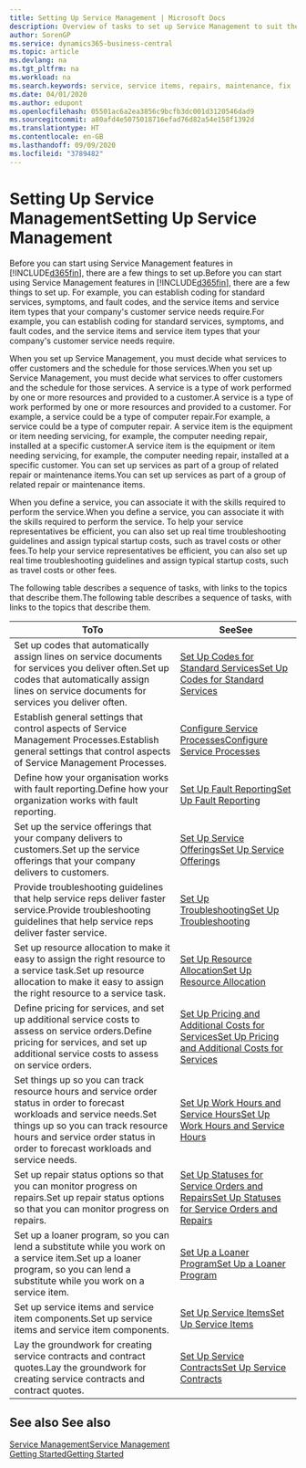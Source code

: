 ```yaml
---
title: Setting Up Service Management | Microsoft Docs
description: Overview of tasks to set up Service Management to suit the way that your organisations manages its services.
author: SorenGP
ms.service: dynamics365-business-central
ms.topic: article
ms.devlang: na
ms.tgt_pltfrm: na
ms.workload: na
ms.search.keywords: service, service items, repairs, maintenance, fix
ms.date: 04/01/2020
ms.author: edupont
ms.openlocfilehash: 05501ac6a2ea3856c9bcfb3dc001d3120546dad9
ms.sourcegitcommit: a80afd4e5075018716efad76d82a54e158f1392d
ms.translationtype: HT
ms.contentlocale: en-GB
ms.lasthandoff: 09/09/2020
ms.locfileid: "3789482"
---
```

# <a name="setting-up-service-management"></a><span data-ttu-id="2c33e-103">Setting Up Service Management</span><span class="sxs-lookup"><span data-stu-id="2c33e-103">Setting Up Service Management</span></span>
<span data-ttu-id="2c33e-104">Before you can start using Service Management features in [!INCLUDE[d365fin](includes/d365fin_md.md)], there are a few things to set up.</span><span class="sxs-lookup"><span data-stu-id="2c33e-104">Before you can start using Service Management features in [!INCLUDE[d365fin](includes/d365fin_md.md)], there are a few things to set up.</span></span> <span data-ttu-id="2c33e-105">For example, you can establish coding for standard services, symptoms, and fault codes, and the service items and service item types that your company's customer service needs require.</span><span class="sxs-lookup"><span data-stu-id="2c33e-105">For example, you can establish coding for standard services, symptoms, and fault codes, and the service items and service item types that your company's customer service needs require.</span></span>  

<span data-ttu-id="2c33e-106">When you set up Service Management, you must decide what services to offer customers and the schedule for those services.</span><span class="sxs-lookup"><span data-stu-id="2c33e-106">When you set up Service Management, you must decide what services to offer customers and the schedule for those services.</span></span> <span data-ttu-id="2c33e-107">A service is a type of work performed by one or more resources and provided to a customer.</span><span class="sxs-lookup"><span data-stu-id="2c33e-107">A service is a type of work performed by one or more resources and provided to a customer.</span></span> <span data-ttu-id="2c33e-108">For example, a service could be a type of computer repair.</span><span class="sxs-lookup"><span data-stu-id="2c33e-108">For example, a service could be a type of computer repair.</span></span> <span data-ttu-id="2c33e-109">A service item is the equipment or item needing servicing, for example, the computer needing repair, installed at a specific customer.</span><span class="sxs-lookup"><span data-stu-id="2c33e-109">A service item is the equipment or item needing servicing, for example, the computer needing repair, installed at a specific customer.</span></span> <span data-ttu-id="2c33e-110">You can set up services as part of a group of related repair or maintenance items.</span><span class="sxs-lookup"><span data-stu-id="2c33e-110">You can set up services as part of a group of related repair or maintenance items.</span></span>  
  
<span data-ttu-id="2c33e-111">When you define a service, you can associate it with the skills required to perform the service.</span><span class="sxs-lookup"><span data-stu-id="2c33e-111">When you define a service, you can associate it with the skills required to perform the service.</span></span> <span data-ttu-id="2c33e-112">To help your service representatives be efficient, you can also set up real time troubleshooting guidelines and assign typical startup costs, such as travel costs or other fees.</span><span class="sxs-lookup"><span data-stu-id="2c33e-112">To help your service representatives be efficient, you can also set up real time troubleshooting guidelines and assign typical startup costs, such as travel costs or other fees.</span></span>  

<span data-ttu-id="2c33e-113">The following table describes a sequence of tasks, with links to the topics that describe them.</span><span class="sxs-lookup"><span data-stu-id="2c33e-113">The following table describes a sequence of tasks, with links to the topics that describe them.</span></span>  
  
| <span data-ttu-id="2c33e-114">To</span><span class="sxs-lookup"><span data-stu-id="2c33e-114">To</span></span> | <span data-ttu-id="2c33e-115">See</span><span class="sxs-lookup"><span data-stu-id="2c33e-115">See</span></span> |
| --- | --- |
| <span data-ttu-id="2c33e-116">Set up codes that automatically assign lines on service documents for services you deliver often.</span><span class="sxs-lookup"><span data-stu-id="2c33e-116">Set up codes that automatically assign lines on service documents for services you deliver often.</span></span> |[<span data-ttu-id="2c33e-117">Set Up Codes for Standard Services</span><span class="sxs-lookup"><span data-stu-id="2c33e-117">Set Up Codes for Standard Services</span></span>](service-how-setup-service-coding.md)|
| <span data-ttu-id="2c33e-118">Establish general settings that control aspects of Service Management Processes.</span><span class="sxs-lookup"><span data-stu-id="2c33e-118">Establish general settings that control aspects of Service Management Processes.</span></span>|[<span data-ttu-id="2c33e-119">Configure Service Processes</span><span class="sxs-lookup"><span data-stu-id="2c33e-119">Configure Service Processes</span></span>](service-setup-service-processes.md)|
| <span data-ttu-id="2c33e-120">Define how your organisation works with fault reporting.</span><span class="sxs-lookup"><span data-stu-id="2c33e-120">Define how your organization works with fault reporting.</span></span> |[<span data-ttu-id="2c33e-121">Set Up Fault Reporting</span><span class="sxs-lookup"><span data-stu-id="2c33e-121">Set Up Fault Reporting</span></span>](service-how-setup-fault-reporting.md) |
| <span data-ttu-id="2c33e-122">Set up the service offerings that your company delivers to customers.</span><span class="sxs-lookup"><span data-stu-id="2c33e-122">Set up the service offerings that your company delivers to customers.</span></span>|[<span data-ttu-id="2c33e-123">Set Up Service Offerings</span><span class="sxs-lookup"><span data-stu-id="2c33e-123">Set Up Service Offerings</span></span>](service-how-setup-service-offerings.md)|
| <span data-ttu-id="2c33e-124">Provide troubleshooting guidelines that help service reps deliver faster service.</span><span class="sxs-lookup"><span data-stu-id="2c33e-124">Provide troubleshooting guidelines that help service reps deliver faster service.</span></span> |[<span data-ttu-id="2c33e-125">Set Up Troubleshooting</span><span class="sxs-lookup"><span data-stu-id="2c33e-125">Set Up Troubleshooting</span></span>](service-how-setup-troubleshooting.md) |
| <span data-ttu-id="2c33e-126">Set up resource allocation to make it easy to assign the right resource to a service task.</span><span class="sxs-lookup"><span data-stu-id="2c33e-126">Set up resource allocation to make it easy to assign the right resource to a service task.</span></span> |[<span data-ttu-id="2c33e-127">Set Up Resource Allocation</span><span class="sxs-lookup"><span data-stu-id="2c33e-127">Set Up Resource Allocation</span></span>](service-how-setup-resource-allocation.md) |
| <span data-ttu-id="2c33e-128">Define pricing for services, and set up additional service costs to assess on service orders.</span><span class="sxs-lookup"><span data-stu-id="2c33e-128">Define pricing for services, and set up additional service costs to assess on service orders.</span></span> |[<span data-ttu-id="2c33e-129">Set Up Pricing and Additional Costs for Services</span><span class="sxs-lookup"><span data-stu-id="2c33e-129">Set Up Pricing and Additional Costs for Services</span></span>](service-how-setup-service-costs-pricing.md)|
| <span data-ttu-id="2c33e-130">Set things up so you can track resource hours and service order status in order to forecast workloads and service needs.</span><span class="sxs-lookup"><span data-stu-id="2c33e-130">Set things up so you can track resource hours and service order status in order to forecast workloads and service needs.</span></span>|[<span data-ttu-id="2c33e-131">Set Up Work Hours and Service Hours</span><span class="sxs-lookup"><span data-stu-id="2c33e-131">Set Up Work Hours and Service Hours</span></span>](service-how-setup-work-service-hours.md)|
| <span data-ttu-id="2c33e-132">Set up repair status options so that you can monitor progress on repairs.</span><span class="sxs-lookup"><span data-stu-id="2c33e-132">Set up repair status options so that you can monitor progress on repairs.</span></span> | [<span data-ttu-id="2c33e-133">Set Up Statuses for Service Orders and Repairs</span><span class="sxs-lookup"><span data-stu-id="2c33e-133">Set Up Statuses for Service Orders and Repairs</span></span>](service-order-repair-status.md)|
| <span data-ttu-id="2c33e-134">Set up a loaner program, so you can lend a substitute while you work on a service item.</span><span class="sxs-lookup"><span data-stu-id="2c33e-134">Set up a loaner program, so you can lend a substitute while you work on a service item.</span></span> |[<span data-ttu-id="2c33e-135">Set Up a Loaner Program</span><span class="sxs-lookup"><span data-stu-id="2c33e-135">Set Up a Loaner Program</span></span>](service-how-setup-loaner-program.md) |
| <span data-ttu-id="2c33e-136">Set up service items and service item components.</span><span class="sxs-lookup"><span data-stu-id="2c33e-136">Set up service items and service item components.</span></span> |[<span data-ttu-id="2c33e-137">Set Up Service Items</span><span class="sxs-lookup"><span data-stu-id="2c33e-137">Set Up Service Items</span></span>](service-how-setup-service-items.md) |
| <span data-ttu-id="2c33e-138">Lay the groundwork for creating service contracts and contract quotes.</span><span class="sxs-lookup"><span data-stu-id="2c33e-138">Lay the groundwork for creating service contracts and contract quotes.</span></span> |[<span data-ttu-id="2c33e-139">Set Up Service Contracts</span><span class="sxs-lookup"><span data-stu-id="2c33e-139">Set Up Service Contracts</span></span>](service-how-setup-service-contracts.md) |

## <a name="see-also"></a><span data-ttu-id="2c33e-140">See also </span><span class="sxs-lookup"><span data-stu-id="2c33e-140">See also</span></span>
[<span data-ttu-id="2c33e-141">Service Management</span><span class="sxs-lookup"><span data-stu-id="2c33e-141">Service Management</span></span>](service-service.md)  
[<span data-ttu-id="2c33e-142">Getting Started</span><span class="sxs-lookup"><span data-stu-id="2c33e-142">Getting Started</span></span>](product-get-started.md)  
